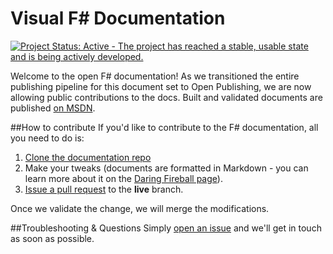 # Visual F# Documentation

[![Project Status: Active - The project has reached a stable, usable state and is being actively developed.](http://www.repostatus.org/badges/latest/active.svg)](http://www.repostatus.org/#active)

Welcome to the open F# documentation! As we transitioned the entire publishing pipeline for this document set to Open Publishing, we are now allowing public contributions to the docs. Built and validated documents are published [on MSDN](https://msdn.microsoft.com/en-us/visualfsharpdocs/conceptual/visual-fsharp).

##How to contribute
If you'd like to contribute to the F# documentation, all you need to do is:

1. [Clone the documentation repo](https://help.github.com/articles/cloning-a-repository/)
2. Make your tweaks (documents are formatted in Markdown - you can learn more about it on the [Daring Fireball page](http://daringfireball.net/projects/markdown/syntax)).
3. [Issue a pull request](https://help.github.com/articles/using-pull-requests/) to the **live** branch.

Once we validate the change, we will merge the modifications.

##Troubleshooting & Questions
Simply [open an issue](https://github.com/Microsoft/visualfsharpdocs/issues) and we'll get in touch as soon as possible.
